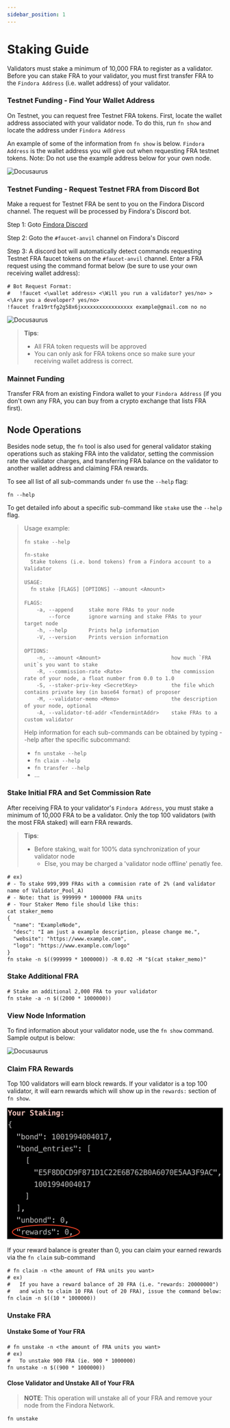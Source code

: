 ```yaml
---
sidebar_position: 1
---
```


# Staking Guide

Validators must stake a minimum of 10,000 FRA to register as a validator. Before you can stake FRA to your validator, you must first transfer FRA to the `Findora Address` (i.e. wallet address) of your validator.
### Testnet Funding - Find Your Wallet Address
On Testnet, you can request free Testnet FRA tokens. First, locate the wallet address associated with your validator node. To do this, run `fn show` and locate the address under `Findora Address`

An example of some of the information from `fn show` is below. `Findora Address` is the wallet address you will give out when requesting FRA testnet tokens. Note: Do not use the example address below for your own node.

![Docusaurus](/img/validator_setup_guide/fn_show.png)

### Testnet Funding - Request Testnet FRA from Discord Bot
Make a request for Testnet FRA be sent to you on the Findora Discord channel. The request will be processed by Findora's Discord bot.

Step 1: Goto [Findora Discord](https://discord.gg/NXhZr6H2qt)

Step 2: Goto the `#faucet-anvil` channel on Findora's Discord

Step 3: A discord bot will automatically detect commands requesting Testnet FRA faucet tokens on the `#faucet-anvil` channel. Enter a FRA request using the command format below (be sure to use your own receiving wallet address):

```shell
# Bot Request Format:
#   !faucet <\wallet address> <\Will you run a validator? yes/no> > <\Are you a developer? yes/no>
!faucet fra19rtfg2g58x6jxxxxxxxxxxxxxxxxx example@gmail.com no no 
```
![Docusaurus](/img/validator_setup_guide/discord_bot.png)

> **Tips**:
> - All FRA token requests will be approved
> - You can only ask for FRA tokens once so make sure your receiving wallet address is correct.

### Mainnet Funding
Transfer FRA from an existing Findora wallet to your `Findora Address` (if you don't own any FRA, you can buy from a crypto exchange that lists FRA first). 


## Node Operations

Besides node setup, the `fn` tool is also used for general validator staking operations such as staking FRA into the validator, setting the commission rate the validator charges, and transferring FRA balance on the validator to another wallet address and claiming FRA rewards. 

To see all list of all sub-commands under `fn` use the `--help` flag:

```shell
fn --help
```

To get detailed info about a specific sub-command like `stake` use the `--help` flag.

> Usage example:
>
> `fn stake --help`
>
> ```shell
> fn-stake
>   Stake tokens (i.e. bond tokens) from a Findora account to a Validator
>
> USAGE:
>   fn stake [FLAGS] [OPTIONS] --amount <Amount>
>
> FLAGS:
>     -a, --append     stake more FRAs to your node
>         --force      ignore warning and stake FRAs to your target node
>     -h, --help       Prints help information
>     -V, --version    Prints version information
>
> OPTIONS:
>     -n, --amount <Amount>                       how much `FRA unit`s you want to stake
>     -R, --commission-rate <Rate>                the commission rate of your node, a float number from 0.0 to 1.0
>     -S, --staker-priv-key <SecretKey>           the file which contains private key (in base64 format) of proposer
>     -M, --validator-memo <Memo>                 the description of your node, optional
>     -A, --validator-td-addr <TendermintAddr>    stake FRAs to a custom validator
> ```
>
> Help information for each sub-commands can be obtained by typing --help after the specific subcommand:
>
> - `fn unstake --help`
> - `fn claim --help`
> - `fn transfer --help`
> - ...

### Stake Initial FRA and Set Commission Rate
After receiving FRA to your validator's `Findora Address`, you must stake a minimum of 10,000 FRA to be a validator. Only the top 100 validators (with the most FRA staked) will earn FRA rewards.


> **Tips**:
> - Before staking, wait for 100% data synchronization of your validator node
>     - Else, you may be charged a 'validator node offline' penatly fee.

```shell
# ex)
# - To stake 999,999 FRAs with a commision rate of 2% (and validator name of Validator_Pool_A)
# - Note: that is 999999 * 1000000 FRA units
# - Your Staker Memo file should like this:
cat staker_memo
{
  "name": "ExampleNode",
  "desc": "I am just a example description, please change me.",
  "website": "https://www.example.com",
  "logo": "https://www.example.com/logo"
}
fn stake -n $((999999 * 1000000)) -R 0.02 -M "$(cat staker_memo)"
```

### Stake Additional FRA

```shell
# Stake an additional 2,000 FRA to your validator
fn stake -a -n $((2000 * 1000000))
```

### View Node Information
To find information about your validator node, use the `fn show` command. Sample output is below:

![Docusaurus](/img/validator_setup_guide/fn_show_full.png)

### Claim FRA Rewards

Top 100 validators will earn block rewards. If your validator is a top 100 validator, it will earn rewards which will show up in the `rewards:` section of `fn show`. 

![Docusaurus](/img/validator_setup_guide/reward_balance.png)

If your reward balance is greater than 0, you can claim your earned rewards via the `fn claim` sub-command

```shell
# fn claim -n <the amount of FRA units you want>
# ex) 
#   If you have a reward balance of 20 FRA (i.e. "rewards: 20000000") 
#   and wish to claim 10 FRA (out of 20 FRA), issue the command below:
fn claim -n $((10 * 1000000))
```

### Unstake FRA

#### Unstake Some of Your FRA

```shell
# fn unstake -n <the amount of FRA units you want>
# ex)
#   To unstake 900 FRA (ie. 900 * 1000000)
fn unstake -n $((900 * 1000000))
```

#### Close Validator and Unstake All of Your FRA

> **NOTE**: This operation will unstake all of your FRA and remove your node from the Findora Network.

```shell
fn unstake
```

